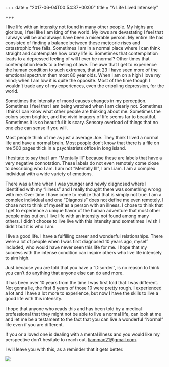 +++
date = "2017-06-04T00:54:37+00:00"
title = "A Life Lived Intensely"

+++


I live life with an intensity not found in many other people. My highs are glorious, I feel like I am king of the world. My lows are devastating I feel that I always will be and always have been a miserable person. My entire life has consisted of finding a balance between these meteoric rises and catastrophic free falls. Sometimes I am in a normal place where I can think straight and contemplate how crazy life is. Sometimes that contemplation leads to a depressed feeling of will I ever be normal? Other times that contemplation leads to a feeling of awe. The awe that I get to experience the human condition to such extremes, that at 23 I have seen more of the emotional spectrum then most 80 year olds. When I am on a high I love my mind; when I am low it is quite the opposite. Most of the time though I wouldn’t trade any of my experiences, even the crippling depression, for the world.

Sometimes the intensity of mood causes changes in my perception. Sometimes I feel that I am being watched when I am clearly not. Sometimes I think I can know what other people are thinking about me. Sometimes the colors seem brighter, and the vivid imagery of life seems far to beautiful. Sometimes it is so beautiful it is scary. Sensory overload of things that no one else can sense if you will.

Most people think of me as just a average Joe. They think I lived a normal life and have a normal brain. Most people don’t know that there is a file on me 500 pages thick in a psychiatrists office in long island.

I hesitate to say that I am “Mentally Ill” because these are labels that have a very negative connotation. These labels do not even remotely come close to describing who I am. I am not “Mentally Ill”, I am Liam. I am a complex individual with a wide variety of emotions.

There was a time when I was younger and newly diagnosed where I identified with my “Illness” and I really thought there was something wrong with me. Over time I have come to realize that that is simply not true. I am a complex individual and one “Diagnosis” does not define me even remotely. I chose not to think of myself as a person with an illness. I chose to think that I get to experience a unique flavor of the human adventure that most other people miss out on. I live life with an intensity not found among many others. I didn’t choose to live live with this intensity and sometimes I wish I didn’t but it is who I am.

I live a good life. I have a fulfilling career and wonderful relationships. There were a lot of people when I was first diagnosed 10 years ago, myself included, who would have never seen this life for me. I hope that my success with the intense condition can inspire others who live life intensely to aim high.

Just because you are told that you have a “Disorder”, is no reason to think you can’t do anything that anyone else can do and more.

It has been over 10 years from the time I was first told that I was different. Not gonna lie, the first 8 years of those 10 were pretty rough. I experienced a lot and I have a lot more to experience, but now I have the skills to live a good life with this intensity.

I hope that anyone who reads this and has been told by a medical professional that they might not be able to live a normal life, can look at me and let me be a testament to the fact that you can live a wonderful “Normal” life even if you are different.

If you or a loved one is dealing with a mental illness and you would like my perspective don’t hesitate to reach out. liammac21@gmail.com.

I will leave you with this, as a reminder that it gets better.

![](/images/rsz_1bp.png)

